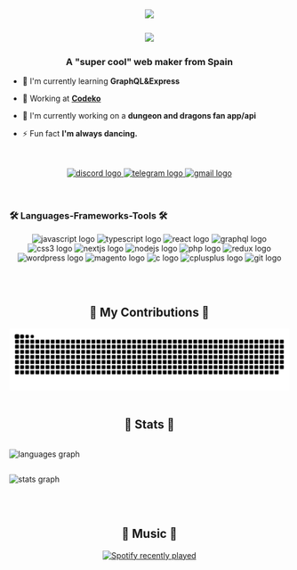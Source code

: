<h1 align="center">
    <img src="https://readme-typing-svg.herokuapp.com/?font=Righteous&size=35&center=true&vCenter=true&width=500&height=70&duration=4000&lines=Hi+There!+🤗;+I'm+Javier+Lorenzo!❤️;" />
</h1>
<div align="center">
  <img src="https://media1.tenor.com/m/jRFZFVM8bY0AAAAC/frieren-sleeping-butterflies.gif" />
</div>
<h3 align="center">A "super cool" web maker from Spain</h3>
<div>  

- 🌱 I'm currently learning **GraphQL&Express**

- 🤵 Working at [**Codeko**](https://github.com/Codeko)

- 🚧 I'm currently working on a **dungeon and dragons fan app/api**

- ⚡ Fun fact **I'm always dancing.**

</div>
<br/>
<br/>
<div align="center">
  <a href="https://discordapp.com/users/darkmanice#0545" target="_blank">
    <img src="https://img.shields.io/static/v1?message=Discord&logo=discord&label=&color=7289DA&logoColor=white&labelColor=&style=for-the-badge" height="35" alt="discord logo"  />
  </a>
  <a href="https://t.me/javierlg2598" target="_blank">
    <img src="https://img.shields.io/static/v1?message=Telegram&logo=telegram&label=&color=2CA5E0&logoColor=white&labelColor=&style=for-the-badge" height="35" alt="telegram logo"  />
  </a>
  <a href="mailto:javierlg2598@gmail.com" target="_blank">
    <img src="https://img.shields.io/badge/Gmail-333333?style=for-the-badge&logo=gmail&logoColor=red" height="35" alt="gmail logo" />
  </a>
</div>
<br/>
<br/>
<h3 align="left">🛠️ Languages-Frameworks-Tools 🛠️</h3>
<p align="center">
  <img src="https://cdn.jsdelivr.net/gh/devicons/devicon/icons/javascript/javascript-original.svg" height="30" alt="javascript logo" />
  <img src="https://cdn.jsdelivr.net/gh/devicons/devicon/icons/typescript/typescript-original.svg" height="30" alt="typescript logo" />
  <img src="https://cdn.jsdelivr.net/gh/devicons/devicon/icons/react/react-original.svg" height="30" alt="react logo" />
  <img src="https://cdn.jsdelivr.net/gh/devicons/devicon/icons/graphql/graphql-plain.svg" height="30" alt="graphql logo" />
  <img src="https://cdn.jsdelivr.net/gh/devicons/devicon/icons/css3/css3-original.svg" height="30" alt="css3 logo" />
  <img src="https://cdn.jsdelivr.net/gh/devicons/devicon/icons/nextjs/nextjs-original.svg" height="30" alt="nextjs logo" />
  <img src="https://cdn.jsdelivr.net/gh/devicons/devicon/icons/nodejs/nodejs-original.svg" height="30" alt="nodejs logo" />
  <img src="https://cdn.jsdelivr.net/gh/devicons/devicon/icons/php/php-original.svg" height="30" alt="php logo" />
  <img src="https://cdn.jsdelivr.net/gh/devicons/devicon/icons/redux/redux-original.svg" height="30" alt="redux logo" />
  <img src="https://cdn.jsdelivr.net/gh/devicons/devicon/icons/wordpress/wordpress-original.svg" height="30" alt="wordpress logo" />
  <img src="https://cdn.jsdelivr.net/gh/devicons/devicon/icons/magento/magento-original.svg" height="30" alt="magento logo" />
  <img src="https://cdn.jsdelivr.net/gh/devicons/devicon/icons/c/c-original.svg" height="30" alt="c logo" />
  <img src="https://cdn.jsdelivr.net/gh/devicons/devicon/icons/cplusplus/cplusplus-original.svg" height="30" alt="cplusplus logo" />
  <img src="https://cdn.jsdelivr.net/gh/devicons/devicon/icons/git/git-original.svg" height="30" alt="git logo" />
</p>
<br/>
<br/>
<div align="center">
  <h2>👾 My Contributions 👾</h2>
  <img src="https://raw.githubusercontent.com/darkmanice/darkmanice/output/snake.svg" alt="Snake animation" />
</div>
<br/>
<h2 align="center">🦄 Stats 🦄</h2>
<div style="display: flex; flex-wrap: wrap;">
  <p style="flex: 0 0 100%;"><img src="https://github-readme-stats.vercel.app/api/top-langs?username=darkmanice&locale=en&hide_title=false&layout=compact&card_width=320&langs_count=5&theme=dracula&hide_border=false" height="150" alt="languages graph"  /></p>
  <p style="flex: 0 0 100%;"><img src="https://github-readme-stats.vercel.app/api?username=darkmanice&hide_title=false&hide_rank=false&show_icons=true&include_all_commits=true&count_private=true&disable_animations=false&theme=dracula&locale=en&hide_border=false" height="150" alt="stats graph"  /></p>
</div>
<br/>
<br/>
<h2 align="center">🎵 Music 🎵</h2>
<div align="center">
  <a href="https://open.spotify.com/user/javierl2598">
    <img src="https://spotify-recently-played-readme.vercel.app/api?user=javierl2598&count=5&unique=true" alt="Spotify recently played"  />
  </a>
</div>
<br/>
